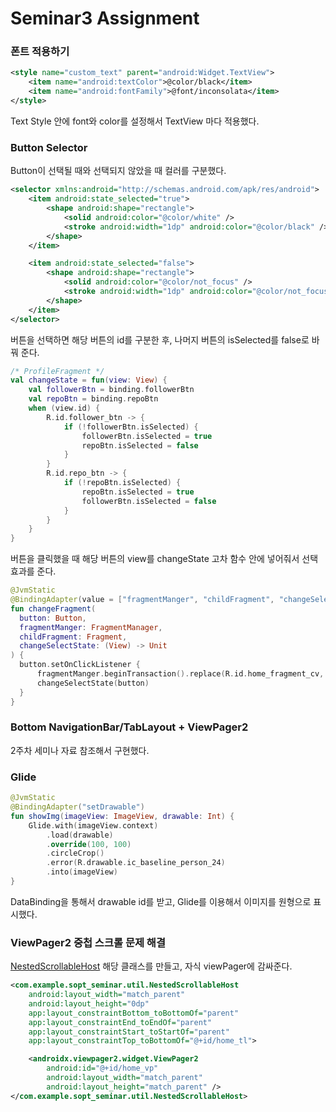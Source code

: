 # Seminar3 Assignment
### 폰트 적용하기

```xml
<style name="custom_text" parent="android:Widget.TextView">
    <item name="android:textColor">@color/black</item>
    <item name="android:fontFamily">@font/inconsolata</item>
</style>
```

Text Style 안에 font와 color를 설정해서 TextView 마다 적용했다.

### Button Selector

Button이 선택될 때와 선택되지 않았을 때 컬러를 구분했다.

```xml
<selector xmlns:android="http://schemas.android.com/apk/res/android">
    <item android:state_selected="true">
        <shape android:shape="rectangle">
            <solid android:color="@color/white" />
            <stroke android:width="1dp" android:color="@color/black" />
        </shape>
    </item>

    <item android:state_selected="false">
        <shape android:shape="rectangle">
            <solid android:color="@color/not_focus" />
            <stroke android:width="1dp" android:color="@color/not_focus" />
        </shape>
    </item>
</selector>
```

버튼을 선택하면 해당 버튼의 id를 구분한 후, 나머지 버튼의 isSelected를 false로 바꿔 준다.

```kotlin
/* ProfileFragment */
val changeState = fun(view: View) {
    val followerBtn = binding.followerBtn
    val repoBtn = binding.repoBtn
    when (view.id) {
        R.id.follower_btn -> {
            if (!followerBtn.isSelected) {
                followerBtn.isSelected = true
                repoBtn.isSelected = false
            }
        }
        R.id.repo_btn -> {
            if (!repoBtn.isSelected) {
                repoBtn.isSelected = true
                followerBtn.isSelected = false
            }
        }
    }
}
```

버튼을 클릭했을 때 해당 버튼의 view를 changeState 고차 함수 안에 넣어줘서 선택 효과를 준다.

```kotlin
@JvmStatic
@BindingAdapter(value = ["fragmentManger", "childFragment", "changeSelectState"])
fun changeFragment(
  button: Button,
  fragmentManger: FragmentManager,
  childFragment: Fragment,
  changeSelectState: (View) -> Unit
) {
  button.setOnClickListener {
      fragmentManger.beginTransaction().replace(R.id.home_fragment_cv, childFragment).commit()
      changeSelectState(button)
  }
}
```

### Bottom NavigationBar/TabLayout  + ViewPager2

2주차 세미나 자료 참조해서 구현했다.

### Glide

```kotlin
@JvmStatic
@BindingAdapter("setDrawable")
fun showImg(imageView: ImageView, drawable: Int) {
    Glide.with(imageView.context)
        .load(drawable)
        .override(100, 100)
        .circleCrop()
        .error(R.drawable.ic_baseline_person_24)
        .into(imageView)
}
```

DataBinding을 통해서 drawable id를 받고, Glide를 이용해서 이미지를 원형으로 표시했다.

### ViewPager2 중첩 스크롤 문제 해결

[NestedScrollableHost](https://github.com/android/views-widgets-samples/blob/master/ViewPager2/app/src/main/java/androidx/viewpager2/integration/testapp/NestedScrollableHost.kt) 해당 클래스를 만들고, 자식 viewPager에 감싸준다.

```xml
<com.example.sopt_seminar.util.NestedScrollableHost
    android:layout_width="match_parent"
    android:layout_height="0dp"
    app:layout_constraintBottom_toBottomOf="parent"
    app:layout_constraintEnd_toEndOf="parent"
    app:layout_constraintStart_toStartOf="parent"
    app:layout_constraintTop_toBottomOf="@+id/home_tl">

    <androidx.viewpager2.widget.ViewPager2
        android:id="@+id/home_vp"
        android:layout_width="match_parent"
        android:layout_height="match_parent" />
</com.example.sopt_seminar.util.NestedScrollableHost>
```
